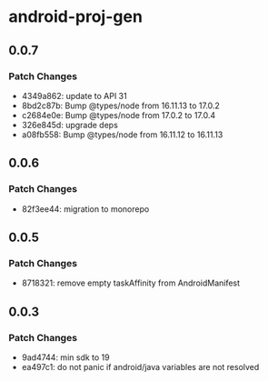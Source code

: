 # android-proj-gen

## 0.0.7

### Patch Changes

- 4349a862: update to API 31
- 8bd2c87b: Bump @types/node from 16.11.13 to 17.0.2
- c2684e0e: Bump @types/node from 17.0.2 to 17.0.4
- 326e845d: upgrade deps
- a08fb558: Bump @types/node from 16.11.12 to 16.11.13

## 0.0.6

### Patch Changes

- 82f3ee44: migration to monorepo

## 0.0.5

### Patch Changes

- 8718321: remove empty taskAffinity from AndroidManifest

## 0.0.3

### Patch Changes

- 9ad4744: min sdk to 19
- ea497c1: do not panic if android/java variables are not resolved
